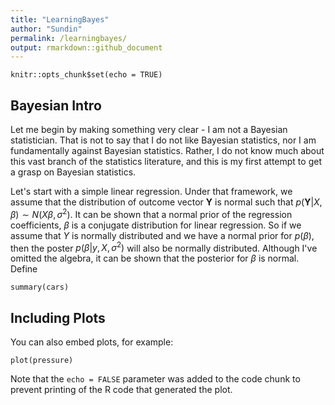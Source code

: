 ```yaml
---
title: "LearningBayes"
author: "Sundin"
permalink: /learningbayes/
output: rmarkdown::github_document
---
```


```{r setup, include=FALSE}
knitr::opts_chunk$set(echo = TRUE)
```

## Bayesian Intro

Let me begin by making something very clear - I am not a Bayesian statistician. That is not to say that I do not like Bayesian statistics, nor I am fundamentally against Bayesian statistics. Rather, I do not know much about this vast branch of the statistics literature, and this is my first attempt to get a grasp on Bayesian statistics. 

Let's start with a simple linear regression. Under that framework, we assume that the distribution of outcome vector $\boldsymbol{Y}$ is normal such that $p(\boldsymbol{Y}|X,\beta) \sim N(X\beta, \sigma^2)$. It can be shown that a normal prior of the regression coefficients, $\beta$ is a conjugate distribution for linear regression. So if we assume that $Y$ is normally distributed and we have a normal prior for $p(\beta)$, then the poster $p(\beta | y,X,\sigma^2)$ will also be normally distributed. Although I've omitted the algebra, it can be shown that the posterior for $\beta$ is normal. Define 


```{r cars}
summary(cars)
```

## Including Plots

You can also embed plots, for example:

```{r pressure, echo=FALSE}
plot(pressure)
```

Note that the `echo = FALSE` parameter was added to the code chunk to prevent printing of the R code that generated the plot.
